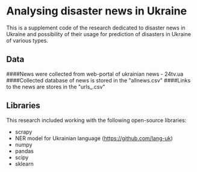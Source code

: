# Analysing disaster news in Ukraine

This is a supplement code of the research dedicated to disaster news in Ukraine and possibility of their usage for prediction of disasters in Ukraine of various types.


## Data

####News were collected from web-portal of ukrainian news - 24tv.ua 
####Collected database of news is stored in the "allnews.csv" 
####Links to the news are stores in the  "urls_.csv"


## Libraries

This research included working with the following open-source libraries:
- scrapy
- NER model for Ukrainian language (https://github.com/lang-uk)
- numpy
- pandas
- scipy
- sklearn



